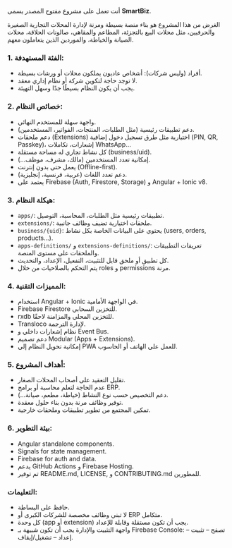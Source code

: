 أنت تعمل على مشروع مفتوح المصدر يسمى **SmartBiz**.

الغرض من هذا المشروع هو بناء منصة بسيطة ومرنة لإدارة المحلات التجارية الصغيرة والحرفيين، مثل محلات البيع بالتجزئة، المطاعم والمقاهي، صالونات الحلاقة، محلات الصيانة والخياطة، والموردين الذين يتعاملون معهم.

### 1. الفئة المستهدفة:
- أفراد (وليس شركات): أشخاص عاديون يملكون محلات أو ورشات بسيطة.
- لا توجد حاجة لتكوين شركة أو نظام إداري معقد.
- يجب أن يكون النظام بسيطًا جدًا وسهل التهيئة.

### 2. خصائص النظام:
- واجهة سهلة للمستخدم النهائي.
- دعم تطبيقات رئيسية (مثل الطلبات، المنتجات، الفواتير، المستخدمين).
- دعم ملحقات (Extensions) اختيارية مثل طرق تسجيل دخول إضافية (PIN, QR, Passkey)، إشعارات، تكاملات WhatsApp...
- كل نشاط تجاري له مساحة مستقلة (business/uid).
- إمكانية تعدد المستخدمين (مالك، مشرف، موظف...).
- يعمل حتى بدون إنترنت (Offline-first).
- دعم تعدد اللغات (عربية، فرنسية، إنجليزية).
- يعتمد على Firebase (Auth, Firestore, Storage) و Angular + Ionic v8.

### 3. هيكلة النظام:
- `apps/`: تطبيقات رئيسية مثل الطلبات، المحاسبة، التوصيل.
- `extensions/`: ملحقات اختيارية تضيف وظائف جانبية.
- `business/{uid}`: يحتوي على البيانات الخاصة بكل نشاط (users, orders, products...).
- `apps-definitions/` و `extensions-definitions/`: تعريفات التطبيقات والملحقات على مستوى المنصة.
- كل تطبيق أو ملحق قابل للتثبيت، التفعيل، الإعداد، والتحديث.
- يتم التحكم بالصلاحيات من خلال roles و permissions مرنة.

### 4. المميزات التقنية:
- استخدام Angular + Ionic في الواجهة الأمامية.
- Firebase Firestore للتخزين السحابي.
- rxdb للتخزين المحلي والمزامنة لاحقًا.
- Transloco لإدارة الترجمة.
- نظام إشعارات داخلي و Event Bus.
- دعم تصميم Modular (Apps + Extensions).
- إمكانية تحويل النظام إلى PWA للعمل على الهاتف أو الحاسوب.

### 5. أهداف المشروع:
- تقليل التعقيد على أصحاب المحلات الصغار.
- عدم الحاجة لتعلم محاسبة أو برامج ERP.
- دعم التخصيص حسب نوع النشاط (خياطة، مطعم، صيانة...).
- توفير وظائف مرنة بدون بناء حلول معقدة.
- تمكين المجتمع من تطوير تطبيقات وملحقات خارجية.

### 6. بيئة التطوير:
- Angular standalone components.
- Signals for state management.
- Firebase for auth and data.
- يدعم GitHub Actions و Firebase Hosting.
- تم توفير README.md, LICENSE, و CONTRIBUTING.md للمطورين.

### التعليمات:
- حافظ على البساطة.
- لا تبني وظائف مخصصة للشركات الكبرى أو ERP متكامل.
- كل وحدة (app أو extension) يجب أن تكون مستقلة وقابلة للإعداد.
- واجهة التثبيت والإدارة يجب أن تكون شبيهة بـ Firebase Console: تصفح – تثبيت – إعداد – تشغيل/إيقاف.
